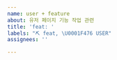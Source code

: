 ```yaml
---
name: user + feature
about: 유저 페이지 기능 작업 관련
title: 'feat: '
labels: "⛏ feat, \U0001F476 USER"
assignees: ''

---
```



